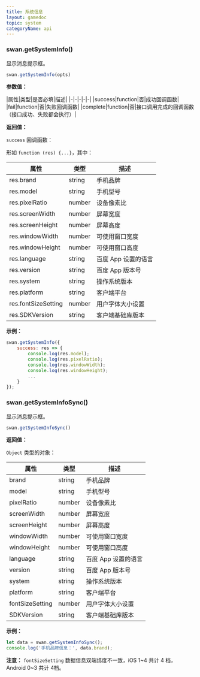 ```yaml
---
title: 系统信息
layout: gamedoc
topic: system
categoryName: api
---
```


### swan.getSystemInfo()

显示消息提示框。

```js
swan.getSystemInfo(opts)
```

**参数值：**

|属性|类型|是否必填|描述|
|-|-|-|-|-|
|success|function|否|成功回调函数|
|fail|function|否|失败回调函数|
|complete|function|否|接口调用完成的回调函数（接口成功、失败都会执行）|

**返回值：**

`success` 回调函数：

形如 `function (res) {...}`，其中：

|属性|类型|描述|
|-|-|-|
|res.brand|string|手机品牌|
|res.model|string|手机型号|
|res.pixelRatio|number|设备像素比|
|res.screenWidth|number|屏幕宽度|
|res.screenHeight|number|屏幕高度|
|res.windowWidth|number|可使用窗口宽度|
|res.windowHeight|number|可使用窗口高度|
|res.language|string|百度 App 设置的语言|
|res.version|string|百度 App 版本号|
|res.system|string|操作系统版本|
|res.platform|string|客户端平台|
|res.fontSizeSetting|number|用户字体大小设置|
|res.SDKVersion|string|客户端基础库版本|

**示例：**

```js
swan.getSystemInfo({
    success: res => {
        console.log(res.model);
        console.log(res.pixelRatio);
        console.log(res.windowWidth);
        console.log(res.windowHeight);
        ...
    }
});
```

### swan.getSystemInfoSync()

显示消息提示框。

```js
swan.getSystemInfoSync()
```

**返回值：**

`Object` 类型的对象：

|属性|类型|描述|
|-|-|-|
|brand|string|手机品牌|
|model|string|手机型号|
|pixelRatio|number|设备像素比|
|screenWidth|number|屏幕宽度|
|screenHeight|number|屏幕高度|
|windowWidth|number|可使用窗口宽度|
|windowHeight|number|可使用窗口高度|
|language|string|百度 App 设置的语言|
|version|string|百度 App 版本号|
|system|string|操作系统版本|
|platform|string|客户端平台|
|fontSizeSetting|number|用户字体大小设置|
|SDKVersion|string|客户端基础库版本|

**示例：**

```js
let data = swan.getSystemInfoSync();
console.log('手机品牌信息：', data.brand);

```

**注意：**
`fontSizeSetting` 数据信息双端纬度不一致，iOS 1~4 共计 4 档，Android 0~3 共计 4档。